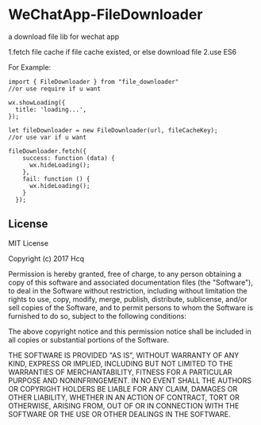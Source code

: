 # WeChatApp-FileDownloader
a download file lib for wechat app

1.fetch file cache if file cache existed, or else download file
2.use ES6

For Example:
```
import { FileDownloader } from "file_downloader"
//or use require if u want

wx.showLoading({
  title: 'loading...',
});

let fileDownloader = new FileDownloader(url, fileCacheKey);
//or use var if u want

fileDownloader.fetch({
    success: function (data) {
      wx.hideLoading();
    },
    fail: function () {
      wx.hideLoading();
    }
  });
```


## License
MIT License

Copyright (c) 2017 Hcq

Permission is hereby granted, free of charge, to any person obtaining a copy
of this software and associated documentation files (the "Software"), to deal
in the Software without restriction, including without limitation the rights
to use, copy, modify, merge, publish, distribute, sublicense, and/or sell
copies of the Software, and to permit persons to whom the Software is
furnished to do so, subject to the following conditions:

The above copyright notice and this permission notice shall be included in all
copies or substantial portions of the Software.

THE SOFTWARE IS PROVIDED "AS IS", WITHOUT WARRANTY OF ANY KIND, EXPRESS OR
IMPLIED, INCLUDING BUT NOT LIMITED TO THE WARRANTIES OF MERCHANTABILITY,
FITNESS FOR A PARTICULAR PURPOSE AND NONINFRINGEMENT. IN NO EVENT SHALL THE
AUTHORS OR COPYRIGHT HOLDERS BE LIABLE FOR ANY CLAIM, DAMAGES OR OTHER
LIABILITY, WHETHER IN AN ACTION OF CONTRACT, TORT OR OTHERWISE, ARISING FROM,
OUT OF OR IN CONNECTION WITH THE SOFTWARE OR THE USE OR OTHER DEALINGS IN THE
SOFTWARE.
